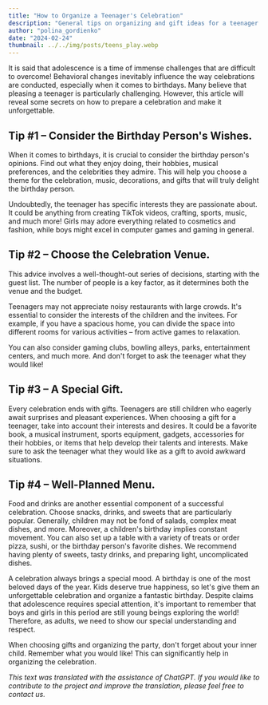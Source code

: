 ```yaml
---
title: "How to Organize a Teenager's Celebration"
description: "General tips on organizing and gift ideas for a teenager's celebration."
author: "polina_gordienko"
date: "2024-02-24"
thumbnail: ../../img/posts/teens_play.webp
---
```


It is said that adolescence is a time of immense challenges that are difficult to overcome! Behavioral changes inevitably influence the way celebrations are conducted, especially when it comes to birthdays. Many believe that pleasing a teenager is particularly challenging. However, this article will reveal some secrets on how to prepare a celebration and make it unforgettable.

## Tip #1 – Consider the Birthday Person's Wishes.

When it comes to birthdays, it is crucial to consider the birthday person's opinions. Find out what they enjoy doing, their hobbies, musical preferences, and the celebrities they admire. This will help you choose a theme for the celebration, music, decorations, and gifts that will truly delight the birthday person.

Undoubtedly, the teenager has specific interests they are passionate about. It could be anything from creating TikTok videos, crafting, sports, music, and much more! Girls may adore everything related to cosmetics and fashion, while boys might excel in computer games and gaming in general.

## Tip #2 – Choose the Celebration Venue.

This advice involves a well-thought-out series of decisions, starting with the guest list. The number of people is a key factor, as it determines both the venue and the budget.

Teenagers may not appreciate noisy restaurants with large crowds. It's essential to consider the interests of the children and the invitees. For example, if you have a spacious home, you can divide the space into different rooms for various activities – from active games to relaxation.

You can also consider gaming clubs, bowling alleys, parks, entertainment centers, and much more. And don't forget to ask the teenager what they would like!

## Tip #3 – A Special Gift.

Every celebration ends with gifts. Teenagers are still children who eagerly await surprises and pleasant experiences. When choosing a gift for a teenager, take into account their interests and desires. It could be a favorite book, a musical instrument, sports equipment, gadgets, accessories for their hobbies, or items that help develop their talents and interests. Make sure to ask the teenager what they would like as a gift to avoid awkward situations.

## Tip #4 – Well-Planned Menu.

Food and drinks are another essential component of a successful celebration. Choose snacks, drinks, and sweets that are particularly popular. Generally, children may not be fond of salads, complex meat dishes, and more. Moreover, a children's birthday implies constant movement. You can also set up a table with a variety of treats or order pizza, sushi, or the birthday person's favorite dishes. We recommend having plenty of sweets, tasty drinks, and preparing light, uncomplicated dishes.

A celebration always brings a special mood. A birthday is one of the most beloved days of the year. Kids deserve true happiness, so let's give them an unforgettable celebration and organize a fantastic birthday. Despite claims that adolescence requires special attention, it's important to remember that boys and girls in this period are still young beings exploring the world! Therefore, as adults, we need to show our special understanding and respect.

When choosing gifts and organizing the party, don't forget about your inner child. Remember what you would like! This can significantly help in organizing the celebration.


*This text was translated with the assistance of ChatGPT. If you would like to contribute to the project and improve the translation, please feel free to contact us.*
